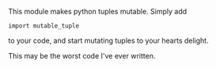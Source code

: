 This module makes python tuples mutable. Simply add

    import mutable_tuple

to your code, and start mutating tuples to your hearts delight.

This may be the worst code I've ever written.

